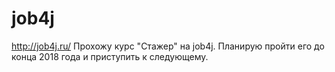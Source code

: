 # job4j
http://job4j.ru/
Прохожу курс "Стажер" на job4j. Планирую пройти его до конца 2018 года и приступить к следующему. 